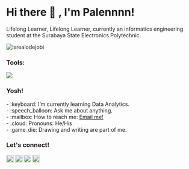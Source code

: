 # <summary><strong>Hi there :wave: , I'm Palennnn!</strong></summary>
Lifelong Learner, Lifelong Learner, currently an informatics engineering student at the Surabaya State Electronics Polytechnic.
<p align="left"> <img src="https://komarev.com/ghpvc/?username=goonesmile&label=Profile%20views&color=0e75b6&style=flat" alt="isrealodejobi" />
</p>

### <summary><strong>Tools:</strong></summary>
<p>
    <img src="https://img.shields.io/badge/Text%20Editor-Visual%20Studio%20Code-blue?&logo=visual%20studio%20code&logoColor=blue" />
</p>

### <summary><strong>Yosh!</strong></summary>
<p>
    - :keyboard: I’m currently learning Data Analytics. </br>
    - :speech_balloon: Ask me about anything.</br>
    - :mailbox: How to reach me: <a href="mailto:vfebyan@gmail.com">Email me!</a>  </br>
    - :cloud: Pronouns: He/His </br>
    - :game_die: Drawing and writing are part of me. </br>
<p>
 
### <summary><strong>Let's connect!</strong></summary>
<a href="https://x.com/paleennnn">
  <img align="left" alt="Goo's Twitter" width="20px" src="https://simpleicons.now.sh/twitter/495f7e" />
</a>
<a href="https://www.instagram.com/valeennszz/">
  <img align="left" alt="Goo's Instagram" width="20px" src="https://simpleicons.now.sh/instagram/495f7e" />
</a>
<a href="https://medium.com/@bioganteng04">
  <img align="left" alt="Goo's Blog" width="20px" src="https://simpleicons.now.sh/medium/495f7e" />
</a>
<a href="https://linkedin.com/in/febyanvalentino">
  <img align="left" alt="Goo's Blog" width="20px" src="https://simpleicons.now.sh/linkedin/495f7e" />
</a>
